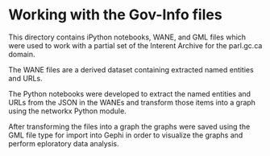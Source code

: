 # Working with the Gov-Info files

This directory contains iPython notebooks, WANE, and GML files which were used to work with a partial set of the Interent Archive for the parl.gc.ca domain.

The WANE files are a derived dataset containing extracted named entities and URLs.

The Python notebooks were developed to extract the named entities and URLs from the JSON in the WANEs and transform those items into a graph using the networkx Python module.

After transforming the files into a graph the graphs were saved using the GML file type for import into Gephi in order to visualize the graphs and perform eploratory data analysis.